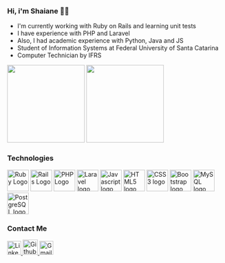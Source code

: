 ### Hi, i'm Shaiane 👩‍🦰

<ul>
  <li>  I'm currently working with Ruby on Rails and learning unit tests </li>
  <li>  I have experience with PHP and Laravel </li>
  <li>  Also, I had academic experience with Python, Java and JS </li>
  <li>  Student of Information Systems at Federal University of Santa Catarina </li>
  <li>  Computer Technician by IFRS </li>
</ul>

<div>
  <img height="180" src="https://github-readme-stats.vercel.app/api?username=ShaianeBoesing&show_icons=true&theme=dracula&include_all_commits=true"/>
  <img height="180" style="align-self:end" src="https://github-readme-stats.vercel.app/api/top-langs/?username=ShaianeBoesing&layout=compact&langs_count=7&theme=dracula"/>
</div>

<h3> Technologies </h3>
<div> 
  <img src="https://cdn.svgporn.com/logos/ruby.svg" alt="Ruby Logo" width="50"> 
  <img src="https://cdn.svgporn.com/logos/rails.svg" alt="Rails Logo" width="50"> 
  <img src="https://cdn.svgporn.com/logos/php.svg" alt="PHP Logo" width="50"> 
  <img  src="https://cdn.svgporn.com/logos/laravel.svg" alt="Laravel logo" height="50">
  <img src="https://cdn.svgporn.com/logos/javascript.svg" alt="Javascript logo" width="50">  
  <img  src="https://cdn.svgporn.com/logos/html-5.svg" alt="HTML5 logo" height="50">
  <img  src="https://cdn.svgporn.com/logos/css-3.svg" alt="CSS3 logo" height="50">
  <img src="https://cdn.svgporn.com/logos/bootstrap.svg" alt="Bootstrap logo" height="50">
  <img src="https://cdn.svgporn.com/logos/mysql.svg" alt="MySQL logo" height="50">
  <img src="https://cdn.svgporn.com/logos/postgresql.svg" alt="PostgreSQL logo" height="50>
  <img src="https://www.vectorlogo.zone/logos/jquery/jquery-icon.svg" alt="Jquery logo" height="50"

</div>

<h3> Contact Me</h3>
<div>  
  <a href="https://www.linkedin.com/in/shaiane-boesing-rodrigues-borges-3887941b2/" target="_blank">
     <img src="https://cdn.svgporn.com/logos/linkedin-icon.svg" alt="Linkedin Logo" width="32">
  </a>
  <a href="https://github.com/ShaianeBoesing" target="_blank">
    <img src="https://cdn.svgporn.com/logos/github-octocat.svg" alt="Github Logo" width="35"> 
  </a> 
  <a href="mailto:shaianeboesingrb@gmail.com" target="_blank">
    <img src="https://cdn.svgporn.com/logos/google-gmail.svg" alt="Gmail logo" height="32">
  </a>
</div>



